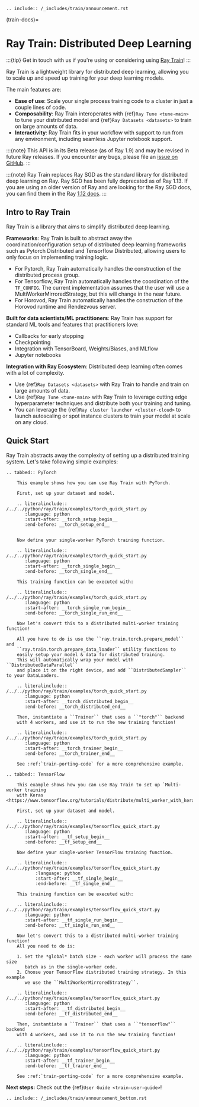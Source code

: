 ```{eval-rst}
.. include:: /_includes/train/announcement.rst
```

(train-docs)=

# Ray Train: Distributed Deep Learning

:::{tip}
Get in touch with us if you're using or considering using [Ray Train](https://forms.gle/PXFcJmHwszCwQhqX7)!
:::

Ray Train is a lightweight library for distributed deep learning, allowing you
to scale up and speed up training for your deep learning models.

The main features are:

- **Ease of use**: Scale your single process training code to a cluster in just a couple lines of code.
- **Composability**: Ray Train interoperates with {ref}`Ray Tune <tune-main>` to tune your distributed model and {ref}`Ray Datasets <datasets>` to train on large amounts of data.
- **Interactivity**: Ray Train fits in your workflow with support to run from any environment, including seamless Jupyter notebook support.

:::{note}
This API is in its Beta release (as of Ray 1.9) and may be revised in
future Ray releases. If you encounter any bugs, please file an
[issue on GitHub].
:::

:::{note}
Ray Train replaces Ray SGD as the standard library for distributed deep learning on Ray.
Ray SGD has been fully deprecated as of Ray 1.13. If you are using an older version of Ray
and are looking for the Ray SGD docs, you can find them in the Ray [1.12 docs].
:::

## Intro to Ray Train

Ray Train is a library that aims to simplify distributed deep learning.

**Frameworks**: Ray Train is built to abstract away the coordination/configuration setup of distributed deep learning frameworks such as Pytorch Distributed and Tensorflow Distributed, allowing users to only focus on implementing training logic.

- For Pytorch, Ray Train automatically handles the construction of the distributed process group.
- For Tensorflow, Ray Train automatically handles the coordination of the `TF_CONFIG`. The current implementation assumes that the user will use a MultiWorkerMirroredStrategy, but this will change in the near future.
- For Horovod, Ray Train automatically handles the construction of the Horovod runtime and Rendezvous server.

**Built for data scientists/ML practitioners**: Ray Train has support for standard ML tools and features that practitioners love:

- Callbacks for early stopping
- Checkpointing
- Integration with TensorBoard, Weights/Biases, and MLflow
- Jupyter notebooks

**Integration with Ray Ecosystem**: Distributed deep learning often comes with a lot of complexity.

- Use {ref}`Ray Datasets <datasets>` with Ray Train to handle and train on large amounts of data.
- Use {ref}`Ray Tune <tune-main>` with Ray Train to leverage cutting edge hyperparameter techniques and distribute both your training and tuning.
- You can leverage the {ref}`Ray cluster launcher <cluster-cloud>` to launch autoscaling or spot instance clusters to train your model at scale on any cloud.

## Quick Start

Ray Train abstracts away the complexity of setting up a distributed training
system. Let's take following simple examples:

```{eval-rst}
.. tabbed:: PyTorch

    This example shows how you can use Ray Train with PyTorch.

    First, set up your dataset and model.

    .. literalinclude:: /../../python/ray/train/examples/torch_quick_start.py
       :language: python
       :start-after: __torch_setup_begin__
       :end-before: __torch_setup_end__


    Now define your single-worker PyTorch training function.

    .. literalinclude:: /../../python/ray/train/examples/torch_quick_start.py
       :language: python
       :start-after: __torch_single_begin__
       :end-before: __torch_single_end__

    This training function can be executed with:

    .. literalinclude:: /../../python/ray/train/examples/torch_quick_start.py
       :language: python
       :start-after: __torch_single_run_begin__
       :end-before: __torch_single_run_end__

    Now let's convert this to a distributed multi-worker training function!

    All you have to do is use the ``ray.train.torch.prepare_model`` and
    ``ray.train.torch.prepare_data_loader`` utility functions to
    easily setup your model & data for distributed training.
    This will automatically wrap your model with ``DistributedDataParallel``
    and place it on the right device, and add ``DistributedSampler`` to your DataLoaders.

    .. literalinclude:: /../../python/ray/train/examples/torch_quick_start.py
       :language: python
       :start-after: __torch_distributed_begin__
       :end-before: __torch_distributed_end__

    Then, instantiate a ``Trainer`` that uses a ``"torch"`` backend
    with 4 workers, and use it to run the new training function!

    .. literalinclude:: /../../python/ray/train/examples/torch_quick_start.py
       :language: python
       :start-after: __torch_trainer_begin__
       :end-before: __torch_trainer_end__

    See :ref:`train-porting-code` for a more comprehensive example.
```

```{eval-rst}
.. tabbed:: TensorFlow

    This example shows how you can use Ray Train to set up `Multi-worker training
    with Keras <https://www.tensorflow.org/tutorials/distribute/multi_worker_with_keras>`_.

    First, set up your dataset and model.

    .. literalinclude:: /../../python/ray/train/examples/tensorflow_quick_start.py
       :language: python
       :start-after: __tf_setup_begin__
       :end-before: __tf_setup_end__

    Now define your single-worker TensorFlow training function.

    .. literalinclude:: /../../python/ray/train/examples/tensorflow_quick_start.py
           :language: python
           :start-after: __tf_single_begin__
           :end-before: __tf_single_end__

    This training function can be executed with:

    .. literalinclude:: /../../python/ray/train/examples/tensorflow_quick_start.py
       :language: python
       :start-after: __tf_single_run_begin__
       :end-before: __tf_single_run_end__

    Now let's convert this to a distributed multi-worker training function!
    All you need to do is:

    1. Set the *global* batch size - each worker will process the same size
       batch as in the single-worker code.
    2. Choose your TensorFlow distributed training strategy. In this example
       we use the ``MultiWorkerMirroredStrategy``.

    .. literalinclude:: /../../python/ray/train/examples/tensorflow_quick_start.py
       :language: python
       :start-after: __tf_distributed_begin__
       :end-before: __tf_distributed_end__

    Then, instantiate a ``Trainer`` that uses a ``"tensorflow"`` backend
    with 4 workers, and use it to run the new training function!

    .. literalinclude:: /../../python/ray/train/examples/tensorflow_quick_start.py
       :language: python
       :start-after: __tf_trainer_begin__
       :end-before: __tf_trainer_end__

    See :ref:`train-porting-code` for a more comprehensive example.

```

**Next steps:** Check out the {ref}`User Guide <train-user-guide>`!

```{eval-rst}
.. include:: /_includes/train/announcement_bottom.rst
```

[1.12 docs]: https://docs.ray.io/en/releases-1.12.0/raysgd/raysgd.html
[issue on github]: https://github.com/ray-project/ray/issues
